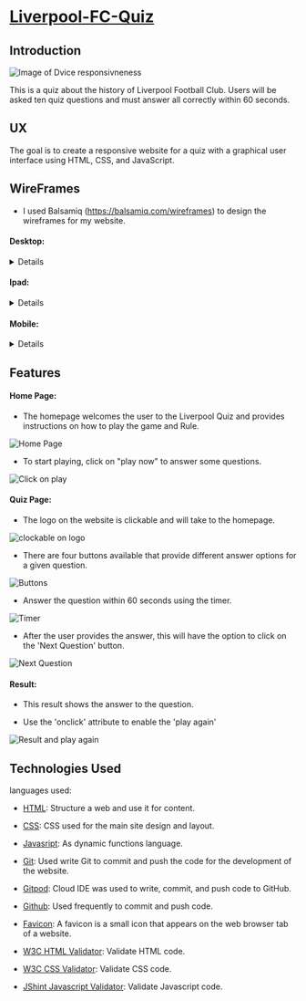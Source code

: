 # [Liverpool-FC-Quiz](https://ciarangriffin93.github.io/Liverpool-FC-Quiz/)

## Introduction

![Image of Dvice responsivneness](/documents/images/screenshot-ui.dev.png)

This is a quiz about the history of Liverpool Football Club. Users will be asked ten quiz questions and must answer all correctly within 60 seconds. 

## UX

The goal is to create a responsive website for a quiz with a graphical user interface using HTML, CSS, and JavaScript.

## WireFrames

* I used Balsamiq (https://balsamiq.com/wireframes) to design the wireframes for my website.

#### Desktop:
<details>

![Desktop Home page](/assets/image/Browser-Home.png)
![Desktop Answer page](/assets/image/Browser-Answer.png)
![Desktop Result page](/assets/image/Browser-Result.png)
</details>


#### Ipad:
<details>

![Ipad Home page](/assets/image/Ipad-Home.png)
![Ipad Answer page](/assets/image/Ipad-Answer.png)
![Ipad Result page](/assets/image/Ipad-Result.png)
</details>

#### Mobile:
<details>

![Mobile Home page](/assets/image/Iphone-Home.png)
![Mobile Answer page](/assets/image/Iphone-Answer.png)
![Mobile Result page](/assets/image/Iphone-Result.png)
</details>

## Features

#### Home Page:

*  The homepage welcomes the user to the Liverpool Quiz and provides instructions on how to play the game and Rule.

![Home Page](/assets/image/Home-page.png)

* To start playing, click on "play now" to answer some questions.

 ![Click on play](/assets/image/Click-play.png)

#### Quiz Page: 

* The logo on the website is clickable and will take to the homepage.

![clockable on logo](/assets/image/Click-back-home-page.png)

* There are four buttons available that provide different answer options for a given question.

![Buttons](/assets/image/Button-question.png)

* Answer the question within 60 seconds using the timer.

![Timer](/assets/image/Timer.png)

* After the user provides the answer, this will have the option to click on the 'Next Question' button.

![Next Question](/assets/image/Next-Question.png)

#### Result:

* This result shows the answer to the question.

* Use the 'onclick' attribute to enable the 'play again'

![Result and play again](/assets/image/Result.png)

## Technologies Used

languages used:
* [HTML](https://en.wikipedia.org/wiki/HTML): Structure a web and use it for content.

* [CSS](https://en.wikipedia.org/wiki/CSS): CSS used for the main site design and layout.

* [Javasript](https://en.wikipedia.org/wiki/JavaScript): As dynamic functions language.

* [Git](https://git-scm.com): Used write Git to commit and push the code for the development of the website. 

* [Gitpod](https://gitpod.io): Cloud IDE was used to write, commit, and push code to GitHub.

* [Github](https://github.com): Used frequently to commit and push code.

* [Favicon](https://www.hoststar.at/en/content/website-favicon-generator): A favicon is a small icon that appears on the web browser tab of a website.

* [W3C HTML Validator](https://validator.w3.org/#validate_by_input): Validate HTML code.

* [W3C CSS Validator](https://jigsaw.w3.org/css-validator/): Validate CSS code.

* [JShint Javascript Validator](https://jshint.com/): Validate Javascript code.


